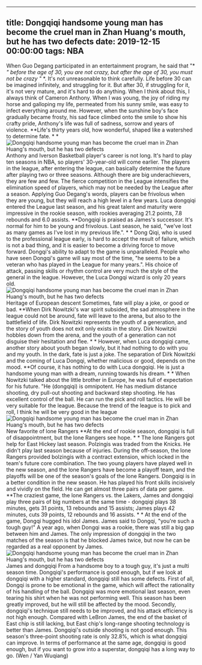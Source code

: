 
---
title: Dongqiqi handsome young man has become the cruel man in Zhan Huang's mouth, but he has two defects
date: 2019-12-15 00:00:00
tags:  NBA
---
When Guo Degang participated in an entertainment program, he said that "* *" before the age of 30, you are not crazy, but after the age of 30, you must not be crazy "* *. It's not unreasonable to think carefully. Life before 30 can be imagined infinitely, and struggling for it. But after 30, if struggling for it, it's not very mature, and it's hard to do anything.
When I think about this, I always think of Cameron Anthony. When I was young, the joy of riding my horse and galloping my life, permeated from his sunny smile, was easy to infect everything around me. However, when the sunshine boy's face gradually became frosty, his sad face climbed onto the smile to show his crafty pride, Anthony's life was full of sadness, sorrow and years of violence.
**Life's thirty years old, how wonderful, shaped like a watershed to determine fate. * *
![Dongqiqi handsome young man has become the cruel man in Zhan Huang's mouth, but he has two defects](94ed582105fb4ca4ba65cb3cfc7d4348.jpg)
Anthony and Iverson
Basketball player's career is not long. It's hard to play ten seasons in NBA, so players' 30-year-old will come earlier. The players in the league, after entering the league, can basically determine the future after playing two or three seasons. Although there are big underachievers, they are few and few. The fierce competition in the League intensifies the elimination speed of players, which may not be needed by the League after a season.
Applying Guo Degang's words, players can be frivolous when they are young, but they will reach a high level in a few years.
Luca dongqiqi entered the League last season, and his great talent and maturity were impressive in the rookie season, with rookies averaging 21.2 points, 7.8 rebounds and 6.0 assists. **Dongqiqi is praised as James's successor. It's normal for him to be young and frivolous. Last season, he said, "we've lost as many games as I've lost in my previous life.". * *
Dong Qiqi, who is used to the professional league early, is hard to accept the result of failure, which is not a bad thing, and it is easier to become a driving force to move forward. Dongqi's ability to adapt to the game is unparalleled. People who have seen Dongqi's game will say most of the time, "he seems to be a veteran who has played in the League for many years.". His choice of attack, passing skills or rhythm control are very much the style of the general in the league.
However, the Luca Dongqi wizard is only 20 years old.
![Dongqiqi handsome young man has become the cruel man in Zhan Huang's mouth, but he has two defects](4a258f315fd84f3eab12cb7676f34f97.jpg)
Heritage of European descent
Sometimes, fate will play a joke, or good or bad.
**When Dirk Nowitzki's war spirit subsided, the sad atmosphere in the league could not be around, fate will leave to the arena, but also to the battlefield of life. Dirk Nowitzki represents the youth of a generation, and the story of youth does not exit only exists in the story. Dirk Nowitzki hobbles down from the arena, and the youth of a generation can not disguise their hesitation and flee. * *
However, when Luca dongqiqi came, another story about youth began slowly, but it had nothing to do with you and my youth. In the dark, fate is just a joke. The separation of Dirk Nowitzki and the coming of Luca Dongqi, whether malicious or good, depends on the mood. **Of course, it has nothing to do with Luca dongqiqi. He is just a handsome young man with a dream, running towards his dream. * *
When Nowitzki talked about the little brother in Europe, he was full of expectation for his future. "He (dongqiqi) is omnipotent. He has medium distance shooting, dry pull-out shooting and backward step shooting. He has excellent control of the ball. He can run the pick and roll tactics. He will be very suitable for the league. Because the trend of the league is to pick and roll, I think he will be very good in the league
![Dongqiqi handsome young man has become the cruel man in Zhan Huang's mouth, but he has two defects](59949110833d4674aafaee2a25df31ee.jpg)
New favorite of lone Rangers
**At the end of rookie season, dongqiqi is full of disappointment, but the lone Rangers see hope. * *
The lone Rangers got help for East Hickey last season. Polzingis was traded from the Knicks. He didn't play last season because of injuries. During the off-season, the lone Rangers provided bolzingis with a contract extension, which locked in the team's future core combination. The two young players have played well in the new season, and the lone Rangers have become a playoff team, and the playoffs will be one of the season's goals of the lone Rangers.
Dongqiqi is in a better condition in the new season. He has played his front skills incisively and vividly on the field. He can get almost three pairs of data per game. **The craziest game, the lone Rangers vs. the Lakers, James and dongqiqi play three pairs of big numbers at the same time - dongqiqi plays 38 minutes, gets 31 points, 13 rebounds and 15 assists; James plays 42 minutes, cuts 39 points, 12 rebounds and 16 assists. * *
At the end of the game, Dongqi hugged his idol James. James said to Dongqi, "you're such a tough guy!" A year ago, when Dongqi was a rookie, there was still a big gap between him and James. The only impression of dongqiqi in the two matches of the season is that he blocked James twice, but now he can be regarded as a real opponent by James.
![Dongqiqi handsome young man has become the cruel man in Zhan Huang's mouth, but he has two defects](db37f406b7f9414ba187547c87e859c8.jpg)
James and dongqiqi
From a handsome boy to a tough guy, it's just a multi season time.
Dongqiqi's performance is good enough, but if we look at dongqiqi with a higher standard, dongqiqi still has some defects. First of all, Dongqi is prone to be emotional in the game, which will affect the rationality of his handling of the ball. Dongqiqi was more emotional last season, even tearing his shirt when he was not performing well. This season has been greatly improved, but he will still be affected by the mood.
Secondly, dongqiqi's technique still needs to be improved, and his attack efficiency is not high enough. Compared with LeBron James, the end of the basket of East chip is still lacking, but East chip's long-range shooting technology is better than James. Dongqiqi's outside shooting is not good enough. This season's three-point shooting rate is only 32.8%, which is what dongqiqi can improve.
In terms of performance at the same age, dongqiqi is good enough, but if you want to grow into a superstar, dongqiqi has a long way to go.
(Wen / Yan Wuqiang)